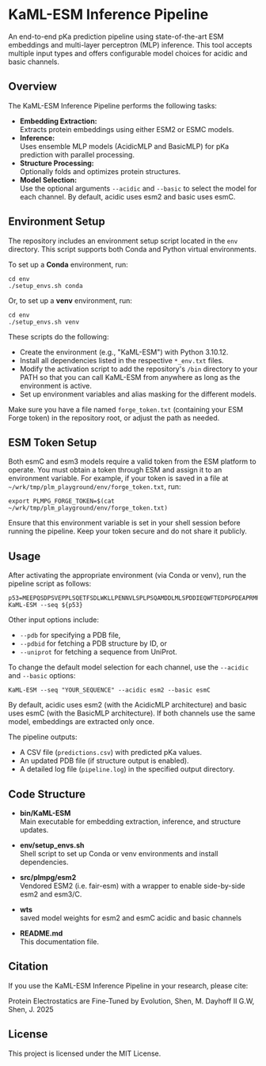 # KaML-ESM Inference Pipeline

An end-to-end pKa prediction pipeline using state-of-the-art ESM embeddings and multi-layer perceptron (MLP) inference. This tool accepts multiple input types and offers configurable model choices for acidic and basic channels.

## Overview

The KaML-ESM Inference Pipeline performs the following tasks:
- **Embedding Extraction:**  
  Extracts protein embeddings using either ESM2 or ESMC models. 
- **Inference:**  
  Uses ensemble MLP models (AcidicMLP and BasicMLP) for pKa prediction with parallel processing.
- **Structure Processing:**  
  Optionally folds and optimizes protein structures.
- **Model Selection:**  
  Use the optional arguments `--acidic` and `--basic` to select the model for each channel. By default, acidic uses esm2 and basic uses esmC.

## Environment Setup

The repository includes an environment setup script located in the `env` directory. This script supports both Conda and Python virtual environments.

To set up a **Conda** environment, run:

    cd env
    ./setup_envs.sh conda

Or, to set up a **venv** environment, run:

    cd env
    ./setup_envs.sh venv

These scripts do the following:
- Create the environment (e.g., "KaML-ESM") with Python 3.10.12.
- Install all dependencies listed in the respective `*_env.txt` files.
- Modify the activation script to add the repository's `/bin` directory to your PATH so that you can call KaML-ESM from anywhere as long as the environment is active.
- Set up environment variables and alias masking for the different models.

Make sure you have a file named `forge_token.txt` (containing your ESM Forge token) in the repository root, or adjust the path as needed.

## ESM Token Setup

Both esmC and esm3 models require a valid token from the ESM platform to operate. You must obtain a token through ESM and assign it to an environment variable. For example, if your token is saved in a file at `~/wrk/tmp/plm_playground/env/forge_token.txt`, run:

    export PLMPG_FORGE_TOKEN=$(cat ~/wrk/tmp/plm_playground/env/forge_token.txt)

Ensure that this environment variable is set in your shell session before running the pipeline. Keep your token secure and do not share it publicly.

## Usage

After activating the appropriate environment (via Conda or venv), run the pipeline script as follows:

    p53=MEEPQSDPSVEPPLSQETFSDLWKLLPENNVLSPLPSQAMDDLMLSPDDIEQWFTEDPGPDEAPRMPEAAPPVAPAPAAPTPAAPAPAPSWPLSSSVPSQKTYQGSYGFRLGFLHSGTAKSVTCTYSPALNKMFCQLAKTCPVQLWVDSTPPPGTRVRAMAIYKQSQHMTEVVRRCPHHERCSDSDGLAPPQHLIRVEGNLRVEYLDDRNTFRHSVVVPYEPPEVGSDCTTIHYNYMCNSSCMGGMNRRPILTIITLEDSSGNLLGRNSFEVRVCACPGRDRRTEEENLRKKGEPHHELPPGSTKRALPNNTSSSPQPKKKPLDGEYFTLQIRGRERFEMFRELNEALELKDAQAGKEPGGSRAHSSHLKSKKGQSTSRHKKLMFKTEGPDSD
    KaML-ESM --seq ${p53}

Other input options include:
- `--pdb` for specifying a PDB file,
- `--pdbid` for fetching a PDB structure by ID, or
- `--uniprot` for fetching a sequence from UniProt.

To change the default model selection for each channel, use the `--acidic` and `--basic` options:

    KaML-ESM --seq "YOUR_SEQUENCE" --acidic esm2 --basic esmC

By default, acidic uses esm2 (with the AcidicMLP architecture) and basic uses esmC (with the BasicMLP architecture). If both channels use the same model, embeddings are extracted only once.

The pipeline outputs:
- A CSV file (`predictions.csv`) with predicted pKa values.
- An updated PDB file (if structure output is enabled).
- A detailed log file (`pipeline.log`) in the specified output directory.

## Code Structure

- **bin/KaML-ESM**  
  Main executable for embedding extraction, inference, and structure updates.
  
- **env/setup_envs.sh**  
  Shell script to set up Conda or venv environments and install dependencies.

- **src/plmpg/esm2**  
Vendored ESM2 (i.e. fair-esm) with a wrapper to enable side-by-side esm2 and esm3/C.

- **wts**  
 saved model weights for esm2 and esmC acidic and basic channels

- **README.md**  
  This documentation file.

## Citation

If you use the KaML-ESM Inference Pipeline in your research, please cite:

Protein Electrostatics are Fine-Tuned by Evolution, Shen, M. Dayhoff II G.W, Shen, J. 2025

## License

This project is licensed under the MIT License.

